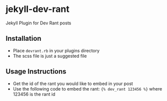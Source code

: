 # jekyll-dev-rant
Jekyll Plugin for Dev Rant posts

Installation
------------

* Place `devrant.rb` in your plugins directory
* The scss file is just a suggested file

Usage Instructions
------------------

* Get the id of the rant you would like to embed in your post
* Use the following code to embed the rant:
  `{% dev_rant 123456 %}`
  where 123456 is the rant id

